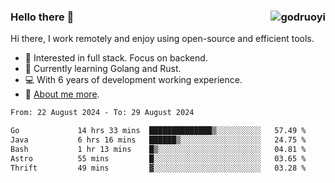 ### Hello there 👋 <img align="right" src="https://github-readme-stats.vercel.app/api?username=godruoyi&show_icons=true" alt="godruoyi" />

Hi there, I work remotely and enjoy using open-source and efficient tools.

- 🔭 Interested in full stack. Focus on backend.
- 🌱 Currently learning Golang and Rust.
- 💻 With 6 years of development working experience.
- 👒 [About me more](https://godruoyi.com/posts/about-godruoyi).



<!--START_SECTION:waka-->

```txt
From: 22 August 2024 - To: 29 August 2024

Go             14 hrs 33 mins  ██████████████▒░░░░░░░░░░   57.49 %
Java           6 hrs 16 mins   ██████▒░░░░░░░░░░░░░░░░░░   24.75 %
Bash           1 hr 13 mins    █▒░░░░░░░░░░░░░░░░░░░░░░░   04.81 %
Astro          55 mins         █░░░░░░░░░░░░░░░░░░░░░░░░   03.65 %
Thrift         49 mins         ▓░░░░░░░░░░░░░░░░░░░░░░░░   03.28 %
```

<!--END_SECTION:waka-->
